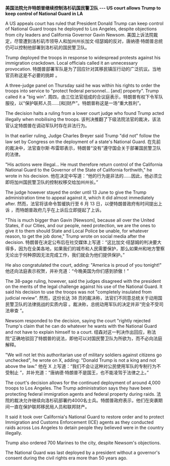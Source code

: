 <p><strong>美国法院允许特朗普继续控制洛杉矶国民警卫队 --- US court allows Trump to keep control of National Guard in LA</strong></p>
<p>A US appeals court has ruled that President Donald Trump can keep control of National Guard troops he deployed to Los Angeles, despite objections from city leaders and California Governor Gavin Newsom.
美国上诉法院裁定，尽管遭到洛杉矶市领导人和加州州长加文·纽瑟姆的反对，唐纳德·特朗普总统仍可以控制他部署到洛杉矶的国民警卫队。</p>
<p>Trump deployed the troops in response to widespread protests against his immigration crackdown. Local officials called it an unnecessary provocation.
特朗普部署军队是为了回应针对其移民镇压行动的广泛抗议。当地官员称这是不必要的挑衅 。</p>
<p>A three-judge panel on Thursday said he was within his rights to order the troops into service to "protect federal personnel... [and] property". Trump called it a "big win".
周四，由三位法官组成的合议庭表示，特朗普有权下令军队服役，以“保护联邦人员……[和]财产”。特朗普称这是一场“重大胜利”。</p>
<p>The decision halts a ruling from a lower court judge who found Trump acted illegally when mobilising the troops.
该判决推翻了下级法院法官的裁决，该法官认定特朗普在调动军队时存在非法行为。</p>
<p>In that earlier ruling, Judge Charles Breyer said Trump "did not" follow the law set by Congress on the deployment of a state's National Guard.
在先前的裁决中，法官查尔斯·布雷耶表示，特朗普“没有”遵守国会关于部署国民警卫队的法律。</p>
<p>"His actions were illegal... He must therefore return control of the California National Guard to the Governor of the State of California forthwith," he wrote in his decision.
他在决定中写道：“他的行为是非法的……因此，他必须立即将加州国民警卫队的控制权移交给加州州长。”</p>
<p>The judge however stayed the order until 13 June to give the Trump administration time to appeal against it, which it did almost immediately after.
然而，法官将该命令暂缓执行至 6 月 13 日，以便特朗普政府有时间提出上诉 ，而特朗普政府几乎在上诉后立即提起了上诉。</p>
<p>"This is much bigger than Gavin [Newsom], because all over the United States, if our Cities, and our people, need protection, we are the ones to give it to them should State and Local Police be unable, for whatever reason, to get the job done," Trump wrote on social media after the decision.
特朗普在决定公布后在社交媒体上写道：“这比加文·纽瑟姆的判决要大得多，因为在全美各地，如果我们的城市和人民需要保护，那么如果州和地方警察无论出于何种原因无法完成工作，我们就会为他们提供保护。”</p>
<p>He also congratulated the court, adding: "America is proud of you tonight!"
他还向法庭表示祝贺，并补充道：“今晚美国为你们感到骄傲！”</p>
<p>The 38-page ruling, however, said the judges disagreed with the president on the merits of the legal challenge against his use of the National Guard. It said his decision to use the troops was not "completely insulated from judicial review".
然而，这份长达 38 页的裁决称，法官们不同意总统关于动用国民警卫队的法律挑战的实质内容 。裁决称，总统动用军队的决定并非“完全不受司法审查 ”。</p>
<p>Newsom responded to the decision, saying the court "rightly rejected Trump's claim that he can do whatever he wants with the National Guard and not have to explain himself to a court.
纽森对这一判决作出回应，称法院“正确地驳回了特朗普的说法，即他可以对国民警卫队为所欲为，而不必向法庭解释。</p>
<p>"We will not let this authoritarian use of military soldiers against citizens go unchecked", he wrote on X, adding: "Donald Trump is not a king and not above the law."
他在 X 上写道：“我们不会让这种对公民使用军队的专制行为不受制止 ”，并补充道：“唐纳德·特朗普不是国王，也不能凌驾于法律之上。”</p>
<p>The court's decision allows for the continued deployment of around 4,000 troops to Los Angeles. The Trump administration says they have been protecting federal immigration agents and federal property during raids.
法院的裁决允许继续向洛杉矶部署约4000名士兵。特朗普政府表示，他们在突袭期间一直在保护联邦移民局人员和联邦财产。</p>
<p>It said it took over California's National Guard to restore order and to protect Immigration and Customs Enforcement (ICE) agents as they conducted raids across Los Angeles to detain people they believed were in the country illegally.</p>
<p>Trump also ordered 700 Marines to the city, despite Newsom's objections.</p>
<p>The National Guard was last deployed by a president without a governor's consent during the civil rights era more than 50 years ago.</p>